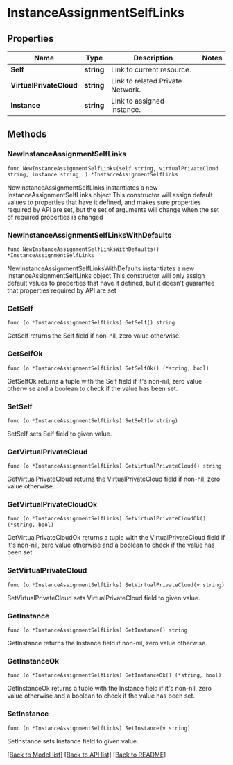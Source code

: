 # InstanceAssignmentSelfLinks

## Properties

Name | Type | Description | Notes
------------ | ------------- | ------------- | -------------
**Self** | **string** | Link to current resource. | 
**VirtualPrivateCloud** | **string** | Link to related Private Network. | 
**Instance** | **string** | Link to assigned instance. | 

## Methods

### NewInstanceAssignmentSelfLinks

`func NewInstanceAssignmentSelfLinks(self string, virtualPrivateCloud string, instance string, ) *InstanceAssignmentSelfLinks`

NewInstanceAssignmentSelfLinks instantiates a new InstanceAssignmentSelfLinks object
This constructor will assign default values to properties that have it defined,
and makes sure properties required by API are set, but the set of arguments
will change when the set of required properties is changed

### NewInstanceAssignmentSelfLinksWithDefaults

`func NewInstanceAssignmentSelfLinksWithDefaults() *InstanceAssignmentSelfLinks`

NewInstanceAssignmentSelfLinksWithDefaults instantiates a new InstanceAssignmentSelfLinks object
This constructor will only assign default values to properties that have it defined,
but it doesn't guarantee that properties required by API are set

### GetSelf

`func (o *InstanceAssignmentSelfLinks) GetSelf() string`

GetSelf returns the Self field if non-nil, zero value otherwise.

### GetSelfOk

`func (o *InstanceAssignmentSelfLinks) GetSelfOk() (*string, bool)`

GetSelfOk returns a tuple with the Self field if it's non-nil, zero value otherwise
and a boolean to check if the value has been set.

### SetSelf

`func (o *InstanceAssignmentSelfLinks) SetSelf(v string)`

SetSelf sets Self field to given value.


### GetVirtualPrivateCloud

`func (o *InstanceAssignmentSelfLinks) GetVirtualPrivateCloud() string`

GetVirtualPrivateCloud returns the VirtualPrivateCloud field if non-nil, zero value otherwise.

### GetVirtualPrivateCloudOk

`func (o *InstanceAssignmentSelfLinks) GetVirtualPrivateCloudOk() (*string, bool)`

GetVirtualPrivateCloudOk returns a tuple with the VirtualPrivateCloud field if it's non-nil, zero value otherwise
and a boolean to check if the value has been set.

### SetVirtualPrivateCloud

`func (o *InstanceAssignmentSelfLinks) SetVirtualPrivateCloud(v string)`

SetVirtualPrivateCloud sets VirtualPrivateCloud field to given value.


### GetInstance

`func (o *InstanceAssignmentSelfLinks) GetInstance() string`

GetInstance returns the Instance field if non-nil, zero value otherwise.

### GetInstanceOk

`func (o *InstanceAssignmentSelfLinks) GetInstanceOk() (*string, bool)`

GetInstanceOk returns a tuple with the Instance field if it's non-nil, zero value otherwise
and a boolean to check if the value has been set.

### SetInstance

`func (o *InstanceAssignmentSelfLinks) SetInstance(v string)`

SetInstance sets Instance field to given value.



[[Back to Model list]](../README.md#documentation-for-models) [[Back to API list]](../README.md#documentation-for-api-endpoints) [[Back to README]](../README.md)


